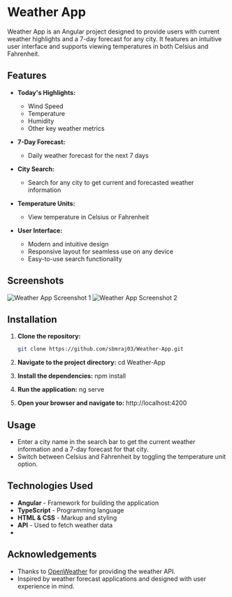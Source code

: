 # Weather App

Weather App is an Angular project designed to provide users with current weather highlights and a 7-day forecast for any city. It features an intuitive user interface and supports viewing temperatures in both Celsius and Fahrenheit.

## Features

- **Today's Highlights:**
  - Wind Speed
  - Temperature
  - Humidity
  - Other key weather metrics

- **7-Day Forecast:**
  - Daily weather forecast for the next 7 days

- **City Search:**
  - Search for any city to get current and forecasted weather information

- **Temperature Units:**
  - View temperature in Celsius or Fahrenheit

- **User Interface:**
  - Modern and intuitive design
  - Responsive layout for seamless use on any device
  - Easy-to-use search functionality

## Screenshots

![Weather App Screenshot 1](https://ibb.co/zsjM2KX)
![Weather App Screenshot 2]((https://ibb.co/VgLPNdZ))

## Installation

1. **Clone the repository:**

   ```bash
   git clone https://github.com/sbmraj03/Weather-App.git

2. **Navigate to the project directory:** 
        cd Weather-App

3. **Install the dependencies:**
        npm install
4. **Run the application:**
        ng serve
5. **Open your browser and navigate to:**
        http://localhost:4200


## Usage

- Enter a city name in the search bar to get the current weather information and a 7-day forecast for that city.
- Switch between Celsius and Fahrenheit by toggling the temperature unit option.

## Technologies Used

- **Angular** - Framework for building the application
- **TypeScript** - Programming language
- **HTML & CSS** - Markup and styling
- **API** - Used to fetch weather data
- 

## Acknowledgements

- Thanks to [OpenWeather](https://rapidapi.com/) for providing the weather API.
- Inspired by weather forecast applications and designed with user experience in mind.
